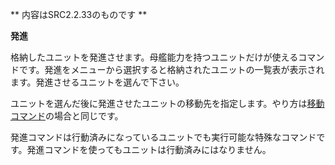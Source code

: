 ** 内容はSRC2.2.33のものです **

**発進**

格納したユニットを発進させます。母艦能力を持つユニットだけが使えるコマンドです。発進をメニューから選択すると格納されたユニットの一覧表が表示されます。発進させるユニットを選んで下さい。

ユニットを選んだ後に発進させたユニットの移動先を指定します。やり方は[移動コマンド](移動.md)の場合と同じです。

発進コマンドは行動済みになっているユニットでも実行可能な特殊なコマンドです。発進コマンドを使ってもユニットは行動済みにはなりません。

